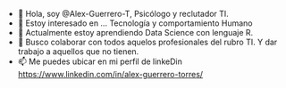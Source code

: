 - 👋 Hola, soy @Alex-Guerrero-T, Psicólogo y reclutador TI.
- 👀 Estoy interesado en ... Tecnología y comportamiento Humano 
- 🌱 Actualmente estoy aprendiendo Data Science con lenguaje R.
- 💞️ Busco colaborar con todos aquelos profesionales del rubro TI. Y dar trabajo a aquellos que no tienen.
- 📫 Me puedes ubicar en mi perfil de linkeDin https://www.linkedin.com/in/alex-guerrero-torres/

